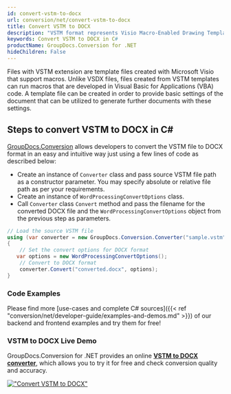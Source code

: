 ```yaml
---
id: convert-vstm-to-docx
url: conversion/net/convert-vstm-to-docx
title: Convert VSTM to DOCX
description: "VSTM format represents Visio Macro-Enabled Drawing Template with .vstm extension. Learn how to convert VSTM to DOCX file programmatically in C# language using GroupDocs.Conversion for .NET library."
keywords: Convert VSTM to DOCX in C#
productName: GroupDocs.Conversion for .NET
hideChildren: False
---
```


Files with VSTM extension are template files created with Microsoft Visio that support macros. Unlike VSDX files, files created from VSTM templates can run macros that are developed in Visual Basic for Applications (VBA) code. A template file can be created in order to provide basic settings of the document that can be utilized to generate further documents with these settings.

## Steps to convert VSTM to DOCX in C#

[GroupDocs.Conversion](https://products.groupdocs.com/conversion/net) allows developers to convert the VSTM file to DOCX format in an easy and intuitive way just using a few lines of code as described below:

* Create an instance of `Converter` class and pass source VSTM file path as a constructor parameter. You may specify absolute or relative file path as per your requirements. 
* Create an instance of `WordProcessingConvertOptions` class.
* Call `Converter` class `Convert` method and pass the filename for the converted DOCX file and the `WordProcessingConvertOptions` object from the previous step as parameters.

```csharp
// Load the source VSTM file
using (var converter = new GroupDocs.Conversion.Converter("sample.vstm"))
{
    // Set the convert options for DOCX format
   var options = new WordProcessingConvertOptions();
    // Convert to DOCX format
    converter.Convert("converted.docx", options);
}
```

### Code Examples

Please find more [use-cases and complete C# sources]({{< ref "conversion/net/developer-guide/examples-and-demos.md" >}}) of our backend and frontend examples and try them for free!

### VSTM to DOCX Live Demo

GroupDocs.Conversion for .NET provides an online [**VSTM to DOCX converter**](https://products.groupdocs.app/conversion/vstm-to-docx), which allows you to try it for free and check conversion quality and accuracy.

[!["Convert VSTM to DOCX"](conversion/net/images/convert-to-docx/convert-vstm-to-docx.png)](https://products.groupdocs.app/conversion/vstm-to-docx)